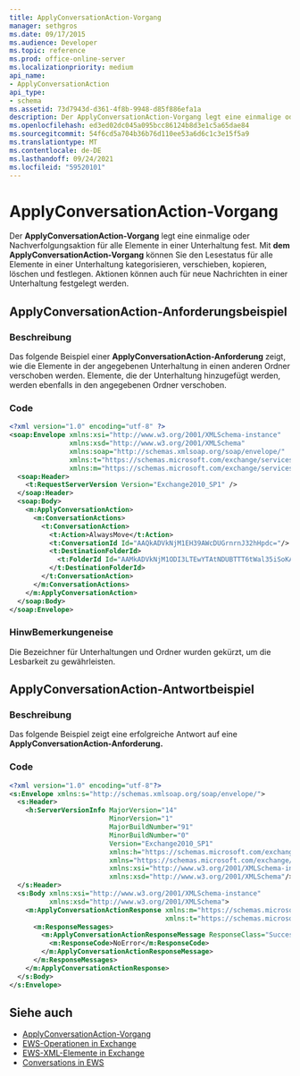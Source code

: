 ```yaml
---
title: ApplyConversationAction-Vorgang
manager: sethgros
ms.date: 09/17/2015
ms.audience: Developer
ms.topic: reference
ms.prod: office-online-server
ms.localizationpriority: medium
api_name:
- ApplyConversationAction
api_type:
- schema
ms.assetid: 73d7943d-d361-4f8b-9948-d85f886efa1a
description: Der ApplyConversationAction-Vorgang legt eine einmalige oder Nachverfolgungsaktion für alle Elemente in einer Unterhaltung fest. Mit dem ApplyConversationAction-Vorgang können Sie den Lesestatus für alle Elemente in einer Unterhaltung kategorisieren, verschieben, kopieren, löschen und festlegen. Aktionen können auch für neue Nachrichten in einer Unterhaltung festgelegt werden.
ms.openlocfilehash: ed3ed02dc045a095bcc86124b8d3e1c5a65dae84
ms.sourcegitcommit: 54f6cd5a704b36b76d110ee53a6d6c1c3e15f5a9
ms.translationtype: MT
ms.contentlocale: de-DE
ms.lasthandoff: 09/24/2021
ms.locfileid: "59520101"
---
```

# <a name="applyconversationaction-operation"></a>ApplyConversationAction-Vorgang

Der **ApplyConversationAction-Vorgang** legt eine einmalige oder Nachverfolgungsaktion für alle Elemente in einer Unterhaltung fest. Mit **dem ApplyConversationAction-Vorgang** können Sie den Lesestatus für alle Elemente in einer Unterhaltung kategorisieren, verschieben, kopieren, löschen und festlegen. Aktionen können auch für neue Nachrichten in einer Unterhaltung festgelegt werden. 
  
## <a name="applyconversationaction-request-example"></a>ApplyConversationAction-Anforderungsbeispiel

### <a name="description"></a>Beschreibung

Das folgende Beispiel einer **ApplyConversationAction-Anforderung** zeigt, wie die Elemente in der angegebenen Unterhaltung in einen anderen Ordner verschoben werden. Elemente, die der Unterhaltung hinzugefügt werden, werden ebenfalls in den angegebenen Ordner verschoben. 
  
### <a name="code"></a>Code

```XML
<?xml version="1.0" encoding="utf-8" ?>
<soap:Envelope xmlns:xsi="http://www.w3.org/2001/XMLSchema-instance"
               xmlns:xsd="http://www.w3.org/2001/XMLSchema"
               xmlns:soap="http://schemas.xmlsoap.org/soap/envelope/"
               xmlns:t="https://schemas.microsoft.com/exchange/services/2006/types"
               xmlns:m="https://schemas.microsoft.com/exchange/services/2006/messages">
  <soap:Header>
    <t:RequestServerVersion Version="Exchange2010_SP1" />
  </soap:Header>
  <soap:Body>
    <m:ApplyConversationAction>
      <m:ConversationActions>
        <t:ConversationAction>
          <t:Action>AlwaysMove</t:Action>
          <t:ConversationId Id="AAQkADVkNjM1EH39AWcDUGrnrnJ32hHpdc="/>
          <t:DestinationFolderId>
            <t:FolderId Id="AAMkADVkNjM1ODI3LTEwYTAtNDUBTTT6tWal35iSoKAAAABZZWAAA="/>
          </t:DestinationFolderId>
        </t:ConversationAction>
      </m:ConversationActions>
    </m:ApplyConversationAction>
  </soap:Body>
</soap:Envelope>
```

### <a name="remarks"></a>HinwBemerkungeneise

Die Bezeichner für Unterhaltungen und Ordner wurden gekürzt, um die Lesbarkeit zu gewährleisten.
  
## <a name="applyconversationaction-response-example"></a>ApplyConversationAction-Antwortbeispiel

### <a name="description"></a>Beschreibung

Das folgende Beispiel zeigt eine erfolgreiche Antwort auf eine **ApplyConversationAction-Anforderung.** 
  
### <a name="code"></a>Code

```XML
<?xml version="1.0" encoding="utf-8"?>
<s:Envelope xmlns:s="http://schemas.xmlsoap.org/soap/envelope/">
  <s:Header>
    <h:ServerVersionInfo MajorVersion="14" 
                         MinorVersion="1" 
                         MajorBuildNumber="91" 
                         MinorBuildNumber="0" 
                         Version="Exchange2010_SP1" 
                         xmlns:h="https://schemas.microsoft.com/exchange/services/2006/types" 
                         xmlns="https://schemas.microsoft.com/exchange/services/2006/types" 
                         xmlns:xsi="http://www.w3.org/2001/XMLSchema-instance" 
                         xmlns:xsd="http://www.w3.org/2001/XMLSchema"/>
  </s:Header>
  <s:Body xmlns:xsi="http://www.w3.org/2001/XMLSchema-instance" 
          xmlns:xsd="http://www.w3.org/2001/XMLSchema">
    <m:ApplyConversationActionResponse xmlns:m="https://schemas.microsoft.com/exchange/services/2006/messages" 
                                       xmlns:t="https://schemas.microsoft.com/exchange/services/2006/types">
      <m:ResponseMessages>
        <m:ApplyConversationActionResponseMessage ResponseClass="Success">
          <m:ResponseCode>NoError</m:ResponseCode>
        </m:ApplyConversationActionResponseMessage>
      </m:ResponseMessages>
    </m:ApplyConversationActionResponse>
  </s:Body>
</s:Envelope>
```

## <a name="see-also"></a>Siehe auch

- [ApplyConversationAction-Vorgang](applyconversationaction-operation.md)
- [EWS-Operationen in Exchange](ews-operations-in-exchange.md)
- [EWS-XML-Elemente in Exchange](ews-xml-elements-in-exchange.md)
- [Conversations in EWS](https://msdn.microsoft.com/library/91e64629-db6c-4c94-9dcb-d386232e8467%28Office.15%29.aspx)

